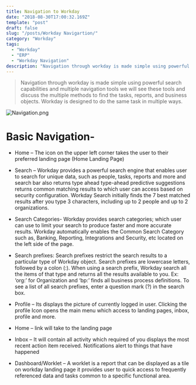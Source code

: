 ```yaml
---
title: Navigation to Workday
date: "2018-08-30T17:00:32.169Z"
template: "post"
draft: false
slug: "/posts/Workday Navigartion/"
category: "Workday"
tags:
  - "Workday"
  - "ERP"
  - "Workday Navigation"
description: "Navigation through workday is made simple using powerful search capabilities and multiple navigation tools we will see these tools and discuss the multiple methods to find the tasks, reports, and business objects."
---
```


>Navigation through workday is made simple using powerful search capabilities and multiple navigation tools we will see these tools and discuss the multiple methods to find the tasks, reports, and business objects.  Workday is designed to do the same task in multiple ways.

 ![Navigation.png](/media/Navigation.png)
 
# Basic Navigation-

- Home – The icon on the upper left corner takes the user to their preferred landing page (Home Landing Page)

- Search – Workday provides a powerful search engine that enables user to search for unique data, such as people, tasks, reports and more  and search bar also returns type ahead type-ahead predictive suggestions returns common matching results to which user can access based on security configuration. Workday Search initially finds the 7 best matched results after you type 3 characters, including up to 2 people and up to 2 organizations.

- Search Categories- Workday provides search categories; which user can use to limit your search to produce faster and more accurate results. Workday automatically enables the Common Search Category such as, Banking, Reporting, Integrations and Security, etc located on the left side of the page.

- Search prefixes: Search prefixes restrict the search results to a particular type of Workday object. Search prefixes are lowercase letters, followed by a colon (:). When using a search prefix, Workday search all the items of that type and returns all the results available to you. Ex: ‘org:’ for Organization and ‘bp:’ finds all business process definitions. To see a list of all search prefixes, enter a question mark (?) in the search box.

- Profile – Its displays the picture of currently logged in user. Clicking the profile Icon opens the main menu which access to landing pages, inbox, profile and more.

- Home – link will take to the landing page

- Inbox – It will contain all activity  which required of you displays the most recent action item received. Notifications alert to  things that have happened

- Dashboard/Worklet – A worklet is a report that can be displayed as a tile on workday landing page it provides user to quick access to  frequently referenced data and tasks common to a specific functional area.
